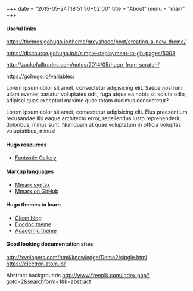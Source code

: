 +++
date = "2015-05-24T18:51:50+02:00"
title = "About"
menu = "main"
+++

#### Useful links

https://themes.gohugo.io/theme/greyshade/post/creating-a-new-theme/


https://discourse.gohugo.io/t/simple-deployment-to-gh-pages/5003


http://zackofalltrades.com/notes/2014/05/hugo-from-scratch/

https://gohugo.io/variables/

Lorem ipsum dolor sit amet, consectetur adipisicing elit. Saepe nostrum ullam eveniet pariatur voluptates odit, fuga atque ea nobis sit soluta odio, adipisci quas excepturi maxime quae totam ducimus consectetur?

Lorem ipsum dolor sit amet, consectetur adipisicing elit. Eius praesentium recusandae illo eaque architecto error, repellendus iusto reprehenderit, doloribus, minus sunt. Numquam at quae voluptatum in officia voluptas voluptatibus, minus!

#### Hugo resources

* [Fantastic Gallery](https://www.liwen.id.au/heg/)

#### Markup languages

* [Mmark syntax](https://github.com/miekg/mmark/wiki/Syntax)
* [Mmark on GitHub](https://github.com/miekg/mmark)

#### Hugo themes to learn

* [Clean blog](https://themes.gohugo.io/startbootstrap-clean-blog/)
* [Docdoc theme](https://themes.gohugo.io/theme/docdock/)
* [Academic theme](https://themes.gohugo.io/theme/academic/post/writing-markdown-latex/)

#### Good looking documentation sites

http://xvelopers.com/html/knowledge/Demo2/single.html
https://electron.atom.io/

Abstract backgrounds
http://www.freepik.com/index.php?goto=2&searchform=1&k=abstract

